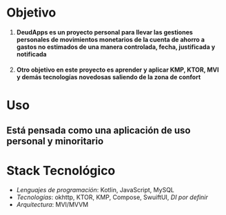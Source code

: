 # **Objetivo**
1. #### DeudApps es un proyecto personal para llevar las gestiones personales de movimientos monetarios de la cuenta de ahorro a gastos no estimados de una manera controlada, fecha, justificada y notificada
2.  #### Otro objetivo en este proyecto es aprender y aplicar KMP, KTOR, MVI y demás tecnologías novedosas saliendo de la zona de confort

# **Uso**
## Está pensada como una aplicación de uso personal y minoritario

# **Stack Tecnológico**
* _Lenguajes de programación_: Kotlin, JavaScript, MySQL
* _Tecnologías_: okhttp, KTOR, KMP, Compose, SwuiftUI, _DI por definir_
* _Arquitectura_: MVI/MVVM 

